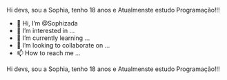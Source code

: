 Hi devs, sou a Sophia, tenho 18 anos e Atualmenste estudo Programação!!!




- 👋 Hi, I’m @Sophizada
- 👀 I’m interested in ...
- 🌱 I’m currently learning ...
- 💞️ I’m looking to collaborate on ...
- 📫 How to reach me ...

Hi devs, sou a Sophia, tenho 18 anos e Atualmenste estudo Programação!!!
